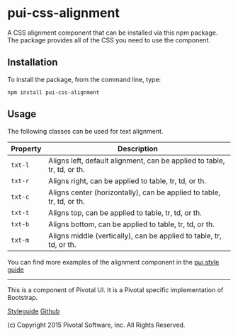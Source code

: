 # pui-css-alignment

A CSS alignment component that can be installed via this npm package. The package provides all of the
CSS you need to use the component.



## Installation

To install the package, from the command line, type:

```
npm install pui-css-alignment
```

## Usage

The following classes can be used for text alignment.

| Property | Description |
| --- | --- |
| `txt-l` | Aligns left, default alignment, can be applied to table, tr, td, or th. |
| `txt-r` | Aligns right, can be applied to table, tr, td, or th. |
| `txt-c` | Aligns center (horizontally), can be applied to table, tr, td, or th. |
| `txt-t` | Aligns top, can be applied to table, tr, td, or th. |
| `txt-b` | Aligns bottom, can be applied to table, tr, td, or th. |
| `txt-m` | Aligns middle (vertically), can be applied to table, tr, td, or th. |

You can find more examples of the alignment component in the [pui style guide](http://styleguide.pivotal.io/utilities.html#alignment)

*****************************************

This is a component of Pivotal UI. It is a Pivotal specific implementation of Bootstrap.

[Styleguide](http://styleguide.pivotal.io)
[Github](https://github.com/pivotal-cf/pivotal-ui)

(c) Copyright 2015 Pivotal Software, Inc. All Rights Reserved.